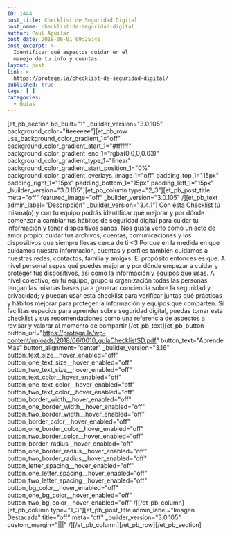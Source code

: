 ```yaml
---
ID: 1444
post_title: Checklist de Seguridad Digital
post_name: checklist-de-seguridad-digital
author: Paul Aguilar
post_date: 2018-06-01 09:25:46
post_excerpt: >
  Identificar qué aspectos cuidar en el
  manejo de tu info y cuentas
layout: post
link: >
  https://protege.la/checklist-de-seguridad-digital/
published: true
tags: [ ]
categories:
  - Guías
---
```

[et_pb_section bb_built="1" \_builder\_version="3.0.105" background_color="#eeeeee"][et_pb_row use_background_color_gradient_1="off" background_color_gradient_start_1="#ffffff" background_color_gradient_end_1="rgba(0,0,0,0.03)" background_color_gradient_type_1="linear" background_color_gradient_start_position_1="0%" background_color_gradient_overlays_image_1="off" padding_top_1="15px" padding_right_1="15px" padding_bottom_1="15px" padding_left_1="15px" \_builder\_version="3.0.105"][et_pb_column type="2_3"][et_pb_post_title meta="off" featured_image="off" \_builder\_version="3.0.105" /][et_pb_text admin_label="Descripción" \_builder\_version="3.4.1"] Con esta Checklist tú misma(o) y con tu equipo podrás identiﬁcar qué mejorar y por dónde comenzar a cambiar tus hábitos de seguridad digital para cuidar tu información y tener dispositivos sanos. Nos gusta verlo como un acto de amor propio: cuidar tus archivos, cuentas, comunicaciones y los dispositivos que siempre llevas cerca de ti <3 Porque en la medida en que cuidamos nuestra información, cuentas y perﬁles también cuidamos a nuestras redes, contactos, familia y amigxs. El propósito entonces es que: A nivel personal sepas qué puedes mejorar y por dónde empezar a cuidar y proteger tus dispositivos, así como la información y equipos que usas. A nivel colectivo, en tu equipo, grupo u organización todas las personas tengan las mismas bases para generar conciencia sobre la seguridad y privacidad; y puedan usar esta checklist para veriﬁcar juntas qué prácticas y hábitos mejorar para proteger la información y equipos que comparten. Si facilitas espacios para aprender sobre seguridad digital, puedas tomar esta checklist y sus recomendaciones como una referencia de aspectos a revisar y valorar al momento de compartir [/et_pb_text][et_pb_button button_url="https://protege.la/wp-content/uploads/2018/06/0010_guiaChecklistSD.pdf" button_text="Aprende Más" button_alignment="center" \_builder\_version="3.16" button_text_size\_\_hover_enabled="off" button_one_text_size\_\_hover_enabled="off" button_two_text_size\_\_hover_enabled="off" button_text_color\_\_hover_enabled="off" button_one_text_color\_\_hover_enabled="off" button_two_text_color\_\_hover_enabled="off" button_border_width\_\_hover_enabled="off" button_one_border_width\_\_hover_enabled="off" button_two_border_width\_\_hover_enabled="off" button_border_color\_\_hover_enabled="off" button_one_border_color\_\_hover_enabled="off" button_two_border_color\_\_hover_enabled="off" button_border_radius\_\_hover_enabled="off" button_one_border_radius\_\_hover_enabled="off" button_two_border_radius\_\_hover_enabled="off" button_letter_spacing\_\_hover_enabled="off" button_one_letter_spacing\_\_hover_enabled="off" button_two_letter_spacing\_\_hover_enabled="off" button_bg_color\_\_hover_enabled="off" button_one_bg_color\_\_hover_enabled="off" button_two_bg_color__hover_enabled="off" /][/et_pb_column][et_pb_column type="1_3"][et_pb_post_title admin_label="Imagen Destacada" title="off" meta="off" \_builder\_version="3.0.105" custom_margin="|||" /][/et_pb_column][/et_pb_row][/et_pb_section]